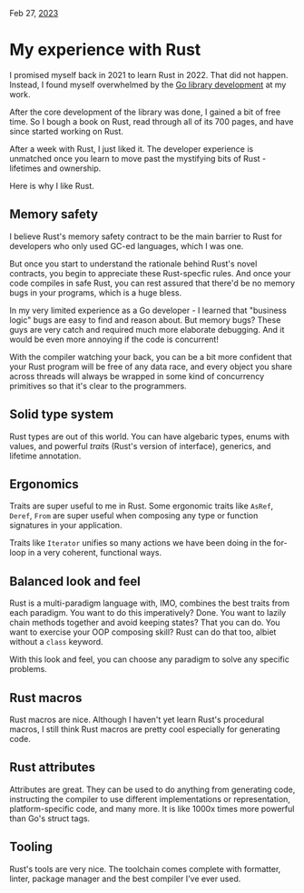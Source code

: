 Feb 27, [2023](/blog/2023/)

# My experience with Rust

I promised myself back in 2021 to learn Rust in 2022. That did not happen.
Instead, I found myself overwhelmed by the [Go library development](/blog/2022/superwatcher/)
at my work.

After the core development of the library was done, I gained a bit of free time.
So I bough a book on Rust, read through all of its 700 pages, and have since started
working on Rust.

After a week with Rust, I just liked it. The developer experience is unmatched
once you learn to move past the mystifying bits of Rust - lifetimes and ownership.

Here is why I like Rust.

## Memory safety

I believe Rust's memory safety contract to be the main barrier to Rust for developers
who only used GC-ed languages, which I was one.

But once you start to understand the rationale behind Rust's novel contracts,
you begin to appreciate these Rust-specfic rules. And once your code compiles in
safe Rust, you can rest assured that there'd be no memory bugs in your programs,
which is a huge bless.

In my very limited experience as a Go developer - I learned that "business logic"
bugs are easy to find and reason about. But memory bugs? These guys are very catch
and required much more elaborate debugging. And it would be even more annoying if
the code is concurrent!

With the compiler watching your back, you can be a bit more confident that your
Rust program will be free of any data race, and every object you share across threads
will always be wrapped in some kind of concurrency primitives so that it's clear
to the programmers.

## Solid type system

Rust types are out of this world. You can have algebaric types, enums with values,
and powerful *trait*s (Rust's version of interface), generics, and lifetime annotation.

## Ergonomics

Traits are super useful to me in Rust. Some ergonomic traits like `AsRef`, `Deref`,
`From` are super useful when composing any type or function signatures in your application.

Traits like `Iterator` unifies so many actions we have been doing in the for-loop
in a very coherent, functional ways.

## Balanced look and feel

Rust is a multi-paradigm language with, IMO, combines the best traits from each paradigm.
You want to do this imperatively? Done. You want to lazily chain methods together
and avoid keeping states? That you can do. You want to exercise your OOP
composing skill? Rust can do that too, albiet without a `class` keyword.

With this look and feel, you can choose any paradigm to solve any specific problems.

## Rust macros

Rust macros are nice. Although I haven't yet learn Rust's procedural macros, I still
think Rust macros are pretty cool especially for generating code.

## Rust attributes

Attributes are great. They can be used to do anything from generating code, instructing
the compiler to use different implementations or representation, platform-specific
code, and many more. It is like 1000x times more powerful than Go's struct tags.

## Tooling

Rust's tools are very nice. The toolchain comes complete with formatter, linter,
package manager and the best compiler I've ever used.
